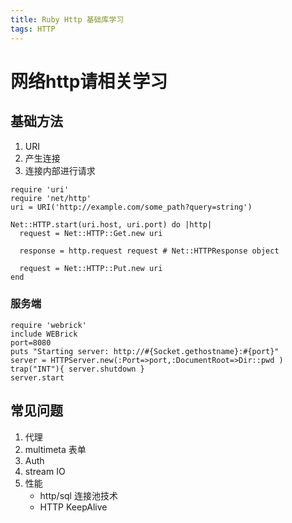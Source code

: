```yaml
---
title: Ruby Http 基础库学习
tags: HTTP
---
```


# 网络http请相关学习

## 基础方法

1. URI
2. 产生连接
3. 连接内部进行请求

```
require 'uri'
require 'net/http'
uri = URI('http://example.com/some_path?query=string')

Net::HTTP.start(uri.host, uri.port) do |http|
  request = Net::HTTP::Get.new uri

  response = http.request request # Net::HTTPResponse object

  request = Net::HTTP::Put.new uri
end
```

### 服务端

```
require 'webrick'
include WEBrick
port=8080
puts "Starting server: http://#{Socket.gethostname}:#{port}"
server = HTTPServer.new(:Port=>port,:DocumentRoot=>Dir::pwd )
trap("INT"){ server.shutdown }
server.start
```

## 常见问题

1. 代理
2. multimeta 表单
3. Auth
4. stream IO
5. 性能
    * http/sql 连接池技术
    * HTTP KeepAlive

